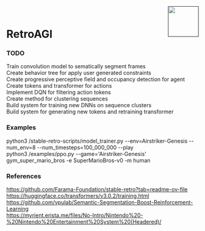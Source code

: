 <a href="">
  <img src="https://media.githubusercontent.com/media/salsicha/RetroAGI/main/mario.gif"
    height="80" align="right" alt="" />
</a><br>

# RetroAGI


### TODO
Train convolution model to sematically segment frames  
Create behavior tree for apply user generated constraints  
Create progressive perceptive field and occupancy detection for agent  
Create tokens and transformer for actions  
Implement DQN for filtering action tokens  
Create method for clustering sequences  
Build system for training new DNNs on sequence clusters  
Build system for generating new tokens and retraining transformer  


### Examples
python3 /stable-retro-scripts/model_trainer.py --env=Airstriker-Genesis --num_env=8 --num_timesteps=100_000_000 --play  
python3 /examples/ppo.py --game='Airstriker-Genesis'  
gym_super_mario_bros -e SuperMarioBros-v0 -m human  

### References
https://github.com/Farama-Foundation/stable-retro?tab=readme-ov-file  
https://huggingface.co/transformers/v3.0.2/training.html  
https://github.com/vpulab/Semantic-Segmentation-Boost-Reinforcement-Learning  
https://myrient.erista.me/files/No-Intro/Nintendo%20-%20Nintendo%20Entertainment%20System%20(Headered)/  
